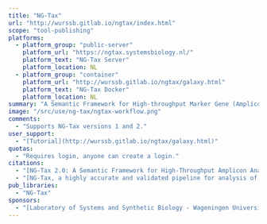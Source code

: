 ```yaml
---
title: "NG-Tax"
url: "http://wurssb.gitlab.io/ngtax/index.html"
scope: "tool-publishing"
platforms:
  - platform_group: "public-server"
    platform_url: "https://ngtax.systemsbiology.nl/"
    platform_text: "NG-Tax Server"
    platform_location: NL
  - platform_group: "container"
    platform_url: "http://wurssb.gitlab.io/ngtax/galaxy.html"
    platform_text: "NG-Tax Docker"
    platform_location: NL
summary: "A Semantic Framework for High-throughput Marker Gene (Amplicon) Analysis"
image: "/src/use/ng-tax/ngtax-workflow.png"
comments:
  - "Supports NG-Tax versions 1 and 2."
user_support:
  - "[Tutorial](http://wurssb.gitlab.io/ngtax/galaxy.html)"
quotas:
  - "Requires login, anyone can create a login."
citations:
  - "[NG-Tax 2.0: A Semantic Framework for High-Throughput Amplicon Analysis](https://doi.org/10.3389/fgene.2019.01366), Wasin Poncheewin, Gerben D. A. Hermes, Jesse C. J. van Dam, Jasper J. Koehorst, Hauke Smidt and Peter J. Schaap, *Frontiers in Genetics*, 23 January 2020"
  - "[NG-Tax, a highly accurate and validated pipeline for analysis of 16S rRNA amplicons from complex biomes](https://doi.org/10.12688/f1000research.9227.2), Ramiro-Garcia J, Hermes GDA, Giatsis C et al. *F1000Research* 2018, 5:1791 "
pub_libraries:
  - "NG-Tax"
sponsors:
  - "[Laboratory of Systems and Synthetic Biology - Wageningen University & Research](https://www.wur.nl/en/Research-Results/Chair-groups/Agrotechnology-and-Food-Sciences/Laboratory-of-Systems-and-Synthetic-Biology.htm)"
---
```

